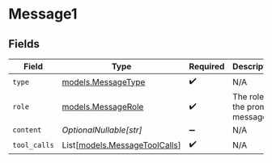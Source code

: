 # Message1


## Fields

| Field                                                          | Type                                                           | Required                                                       | Description                                                    |
| -------------------------------------------------------------- | -------------------------------------------------------------- | -------------------------------------------------------------- | -------------------------------------------------------------- |
| `type`                                                         | [models.MessageType](../models/messagetype.md)                 | :heavy_check_mark:                                             | N/A                                                            |
| `role`                                                         | [models.MessageRole](../models/messagerole.md)                 | :heavy_check_mark:                                             | The role of the prompt message                                 |
| `content`                                                      | *OptionalNullable[str]*                                        | :heavy_minus_sign:                                             | N/A                                                            |
| `tool_calls`                                                   | List[[models.MessageToolCalls](../models/messagetoolcalls.md)] | :heavy_check_mark:                                             | N/A                                                            |